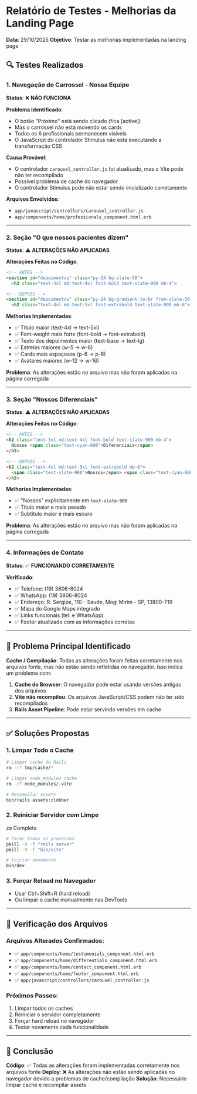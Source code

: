 # Relatório de Testes - Melhorias da Landing Page

**Data**: 29/10/2025
**Objetivo**: Testar as melhorias implementadas na landing page

## 🔍 Testes Realizados

### 1. Navegação do Carrossel - Nossa Equipe
**Status**: ❌ **NÃO FUNCIONA**

**Problema Identificado**:
- O botão "Próximo" está sendo clicado (fica [active])
- Mas o carrossel não está movendo os cards
- Todos os 6 profissionais permanecem visíveis
- O JavaScript do controlador Stimulus não está executando a transformação CSS

**Causa Provável**:
- O controlador `carousel_controller.js` foi atualizado, mas o Vite pode não ter recompilado
- Possível problema de cache do navegador
- O controlador Stimulus pode não estar sendo inicializado corretamente

**Arquivos Envolvidos**:
- `app/javascript/controllers/carousel_controller.js`
- `app/components/home/professionals_component.html.erb`

---

### 2. Seção "O que nossos pacientes dizem"
**Status**: ⚠️ **ALTERAÇÕES NÃO APLICADAS**

**Alterações Feitas no Código**:
```html
<!-- ANTES -->
<section id="depoimentos" class="py-24 bg-slate-50">
  <h2 class="text-3xl md:text-4xl font-bold text-slate-900 mb-4">

<!-- DEPOIS -->
<section id="depoimentos" class="py-24 bg-gradient-to-br from-slate-50 via-white to-cyan-50/30">
  <h2 class="text-4xl md:text-5xl font-extrabold text-slate-900 mb-6">
```

**Melhorias Implementadas**:
- ✅ Título maior (text-4xl → text-5xl)
- ✅ Font-weight mais forte (font-bold → font-extrabold)
- ✅ Texto dos depoimentos maior (text-base → text-lg)
- ✅ Estrelas maiores (w-5 → w-6)
- ✅ Cards mais espaçosos (p-6 → p-8)
- ✅ Avatares maiores (w-12 → w-16)

**Problema**: As alterações estão no arquivo mas não foram aplicadas na página carregada

---

### 3. Seção "Nossos Diferenciais"
**Status**: ⚠️ **ALTERAÇÕES NÃO APLICADAS**

**Alterações Feitas no Código**:
```html
<!-- ANTES -->
<h2 class="text-3xl md:text-4xl font-bold text-slate-900 mb-4">
  Nossos <span class="text-cyan-600">Diferenciais</span>
</h2>

<!-- DEPOIS -->
<h2 class="text-4xl md:text-5xl font-extrabold mb-6">
  <span class="text-slate-900">Nossos</span> <span class="text-cyan-600">Diferenciais</span>
</h2>
```

**Melhorias Implementadas**:
- ✅ "Nossos" explicitamente em `text-slate-900`
- ✅ Título maior e mais pesado
- ✅ Subtítulo maior e mais escuro

**Problema**: As alterações estão no arquivo mas não foram aplicadas na página carregada

---

### 4. Informações de Contato
**Status**: ✅ **FUNCIONANDO CORRETAMENTE**

**Verificado**:
- ✅ Telefone: (19) 3806-8024
- ✅ WhatsApp: (19) 3806-8024
- ✅ Endereço: R. Sergipe, 110 - Saude, Mogi Mirim - SP, 13800-719
- ✅ Mapa do Google Maps integrado
- ✅ Links funcionais (tel: e WhatsApp)
- ✅ Footer atualizado com as informações corretas

---

## 🐛 Problema Principal Identificado

**Cache / Compilação**:
Todas as alterações foram feitas corretamente nos arquivos fonte, mas não estão sendo refletidas no navegador. Isso indica um problema com:

1. **Cache do Browser**: O navegador pode estar usando versões antigas dos arquivos
2. **Vite não recompilou**: Os arquivos JavaScript/CSS podem não ter sido recompilados
3. **Rails Asset Pipeline**: Pode estar servindo versões em cache

---

## ✅ Soluções Propostas

### 1. Limpar Todo o Cache
```bash
# Limpar cache do Rails
rm -rf tmp/cache/*

# Limpar node_modules cache
rm -rf node_modules/.vite

# Recompilar assets
bin/rails assets:clobber
```

### 2. Reiniciar Servidor com Limpe

za Completa
```bash
# Parar todos os processos
pkill -9 -f "rails server"
pkill -9 -f "bin/vite"

# Iniciar novamente
bin/dev
```

### 3. Forçar Reload no Navegador
- Usar Ctrl+Shift+R (hard reload)
- Ou limpar o cache manualmente nas DevTools

---

## 📝 Verificação dos Arquivos

### Arquivos Alterados Confirmados:
- ✅ `app/components/home/testimonials_component.html.erb`
- ✅ `app/components/home/differentials_component.html.erb`
- ✅ `app/components/home/contact_component.html.erb`
- ✅ `app/components/home/footer_component.html.erb`
- ✅ `app/javascript/controllers/carousel_controller.js`

### Próximos Passos:
1. Limpar todos os caches
2. Reiniciar o servidor completamente
3. Forçar hard reload no navegador
4. Testar novamente cada funcionalidade

---

## 🎯 Conclusão

**Código**: ✅ Todas as alterações foram implementadas corretamente nos arquivos fonte
**Deploy**: ❌ As alterações não estão sendo aplicadas no navegador devido a problemas de cache/compilação
**Solução**: Necessário limpar cache e recompilar assets
